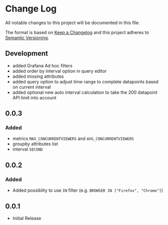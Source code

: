 # Change Log

All notable changes to this project will be documented in this file.

The format is based on [Keep a Changelog](http://keepachangelog.com/) 
and this project adheres to [Semantic Versioning](http://semver.org/).

## Development

- added Grafana Ad hoc filters
- added order by interval option in query editor
- added missing attributes
- added query option to adjust time range to complete datapoints based on current interval
- added optional new auto interval calculation to take the 200 datapoint API limit into account

## 0.0.3

### Added

- metrics `MAX_CONCURRENTVIEWERS` and `AVG_CONCURRENTVIEWERS`
- groupby attributes list
- interval `SECOND`

## 0.0.2

### Added

- Added possiblity to use `IN` filter (e.g. `BROWSER IN ["Firefox", "Chrome"]`)

## 0.0.1

- Initial Release
